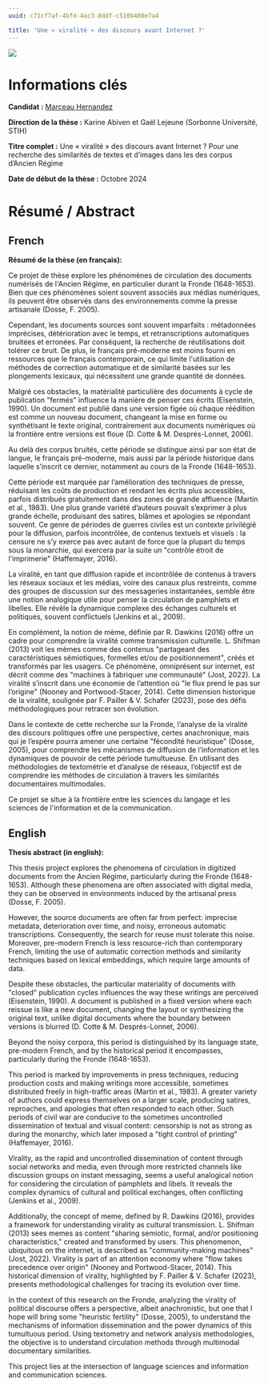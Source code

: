 ```yaml
---
uuid: c71cf7af-4bfd-4ac3-8ddf-c510b480e7a4

title: 'Une « viralité » des discours avant Internet ?'
---
```


![](these-1.png)

# Informations clés

**Candidat :** [Marceau Hernandez](https://ceres.sorbonne-universite.fr/1c808d15-d54d-47cd-b831-7f5550f13483)

**Direction de la thèse :** Karine Abiven et Gaël Lejeune (Sorbonne Université, STIH)

**Titre complet :** Une « viralité » des discours avant Internet ? Pour une recherche des similarités de textes et d’images dans les des corpus d’Ancien Régime

**Date de début de la thèse :** Octobre 2024

# Résumé / Abstract
## French
**Résumé de la thèse (en français):**

Ce projet de thèse explore les phénomènes de circulation des documents numérisés de l'Ancien Régime, en particulier durant la Fronde (1648-1653).
Bien que ces phénomènes soient souvent associés aux médias numériques, ils peuvent être observés dans des environnements comme la presse artisanale (Dosse, F. 2005).

Cependant, les documents sources sont souvent imparfaits : métadonnées imprécises, détérioration avec le temps, et retranscriptions automatiques bruitées et erronées. Par conséquent, la recherche de réutilisations doit tolérer ce bruit. De plus, le français pré-moderne est moins fourni en ressources que le français contemporain, ce qui limite l'utilisation de méthodes de correction automatique et de similarité basées sur les plongements lexicaux, qui nécessitent une grande quantité de données.

Malgré ces obstacles, la matérialité particulière des documents à cycle de publication "fermés" influence la manière de penser ces écrits (Eisenstein, 1990). Un document est publié dans une version figée où chaque réédition est comme un nouveau document, changeant la mise en forme ou synthétisant le texte original, contrairement aux documents numériques où la frontière entre versions est floue (D. Cotte & M. Després-Lonnet, 2006).

Au delà des corpus bruités, cette période se distingue ainsi par son état de langue, le français pré-moderne, mais aussi par la période historique dans laquelle s’inscrit ce dernier, notamment au cours de la Fronde (1648-1653).

Cette période est marquée par l’amélioration des techniques de presse, réduisant les coûts de production et rendant les écrits plus accessibles, parfois distribués gratuitement dans des zones de grande affluence (Martin et al., 1983). Une plus grande variété d’auteurs pouvait s’exprimer à plus grande échelle, produisant des satires, blâmes et apologies se répondant souvent. Ce genre de périodes de guerres civiles est un contexte privilégié pour la diffusion, parfois incontrôlée, de contenus textuels et visuels : la censure ne s’y exerce pas avec autant de force que la plupart du temps sous la monarchie, qui exercera par la suite un "contrôle étroit de l'imprimerie" (Haffemayer, 2016).

La viralité, en tant que diffusion rapide et incontrôlée de contenus à travers les réseaux sociaux et les médias, voire des canaux
plus restreints, comme des groupes de discussion sur des messageries instantanées, semble être une notion analogique utile pour penser la circulation de pamphlets et libelles. Elle révèle la dynamique complexe des échanges culturels et politiques, souvent conflictuels (Jenkins et al., 2009).

En complément, la notion de mème, définie par R. Dawkins (2016) offre un cadre pour comprendre la viralité comme transmission culturelle. L. Shifman (2013) voit les mèmes comme des contenus "partageant des caractéristiques sémiotiques, formelles et/ou de positionnement", créés et transformés par les usagers. Ce phénomène, omniprésent sur internet, est décrit comme des "machines à fabriquer une communauté" (Jost, 2022). La viralité s’inscrit dans une économie de l’attention où "le flux prend le pas sur l’origine" (Nooney and Portwood-Stacer, 2014). Cette dimension historique de la viralité, soulignée par F. Pailler & V. Schafer (2023), pose des défis méthodologiques pour retracer son évolution.

Dans le contexte de cette recherche sur la Fronde, l’analyse de la viralité des discours politiques offre une perspective, certes anachronique, mais qui je l’espère pourra amener une certaine "fécondité heuristique" (Dosse, 2005), pour comprendre les mécanismes de diffusion de l’information et les dynamiques de pouvoir de cette période tumultueuse. En utilisant des méthodologies de textométrie et d’analyse de réseaux, l’objectif est de comprendre les méthodes de circulation à travers les similarités documentaires multimodales.

Ce projet se situe à la frontière entre les sciences du langage et les sciences de l'information et de la communication.

## English
**Thesis abstract (in english):**

This thesis project explores the phenomena of circulation in digitized documents from the Ancien Régime, particularly during the Fronde (1648-1653). Although these phenomena are often associated with digital media, they can be observed in environments induced by the artisanal press (Dosse, F. 2005).

However, the source documents are often far from perfect: imprecise metadata, deterioration over time, and noisy, erroneous automatic transcriptions. Consequently, the search for reuse must tolerate this noise. Moreover, pre-modern French is less resource-rich than contemporary French, limiting the use of automatic correction methods and similarity techniques based on lexical embeddings, which require large amounts of data.

Despite these obstacles, the particular materiality of documents with "closed" publication cycles influences the way these writings are perceived (Eisenstein, 1990). A document is published in a fixed version where each reissue is like a new document, changing the layout or synthesizing the original text, unlike digital documents where the boundary between versions is blurred (D. Cotte & M. Després-Lonnet, 2006).

Beyond the noisy corpora, this period is distinguished by its language state, pre-modern French, and by the historical period it encompasses, particularly during the Fronde (1648-1653).

This period is marked by improvements in press techniques, reducing production costs and making writings more accessible, sometimes distributed freely in high-traffic areas (Martin et al., 1983). A greater variety of authors could express themselves on a larger scale, producing satires, reproaches, and apologies that often responded to each other. Such periods of civil war are conducive to the sometimes uncontrolled dissemination of textual and visual content: censorship is not as strong as during the monarchy, which later imposed a "tight control of printing" (Haffemayer, 2016).

Virality, as the rapid and uncontrolled dissemination of content through social networks and media, even through more restricted channels like discussion groups on instant messaging, seems a useful analogical notion for considering the circulation of pamphlets and libels. It reveals the complex dynamics of cultural and political exchanges, often conflicting (Jenkins et al., 2009).

Additionally, the concept of meme, defined by R. Dawkins (2016), provides a framework for understanding virality as cultural transmission. L. Shifman (2013) sees memes as content "sharing semiotic, formal, and/or positioning characteristics," created and transformed by users. This phenomenon, ubiquitous on the internet, is described as "community-making machines" (Jost, 2022). Virality is part of an attention economy where "flow takes precedence over origin" (Nooney and Portwood-Stacer, 2014). This historical dimension of virality, highlighted by F. Pailler & V. Schafer (2023), presents methodological challenges for tracing its evolution over time.

In the context of this research on the Fronde, analyzing the virality of political discourse offers a perspective, albeit anachronistic, but one that I hope will bring some "heuristic fertility" (Dosse, 2005), to understand the mechanisms of information dissemination and the power dynamics of this tumultuous period. Using textometry and network analysis methodologies, the objective is to understand circulation methods through multimodal documentary similarities.

This project lies at the intersection of language sciences and information and communication sciences.
